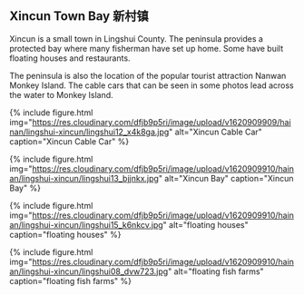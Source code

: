 ## Xincun Town Bay 新村镇 

Xincun is a small town in Lingshui County. The peninsula provides a protected bay where many fisherman have set up home. Some have built floating houses and restaurants. 

The peninsula is also the location of the popular tourist attraction Nanwan Monkey Island. The cable cars that can be seen in some photos lead across the water to Monkey Island.

{% include figure.html img="https://res.cloudinary.com/dfjb9p5ri/image/upload/v1620909909/hainan/lingshui-xincun/lingshui12_x4k8ga.jpg"
alt="Xincun Cable Car" caption="Xincun Cable Car" %}

{% include figure.html img="https://res.cloudinary.com/dfjb9p5ri/image/upload/v1620909910/hainan/lingshui-xincun/lingshui13_bjjnkx.jpg"
alt="Xincun Bay" caption="Xincun Bay" %}

{% include figure.html img="https://res.cloudinary.com/dfjb9p5ri/image/upload/v1620909910/hainan/lingshui-xincun/lingshui15_k6nkcv.jpg"
alt="floating houses" caption="floating houses" %}

{% include figure.html img="https://res.cloudinary.com/dfjb9p5ri/image/upload/v1620909910/hainan/lingshui-xincun/lingshui08_dvw723.jpg"
alt="floating fish farms" caption="floating fish farms" %}